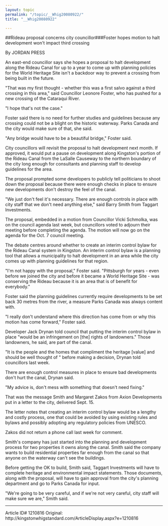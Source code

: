 ```yaml
---
layout: topic
permalink: "/topic/__Whig20080922/"
title: "__Whig20080922"

---
```


##Rideau proposal concerns city councillor###Foster hopes motion to halt development won't impact third crossing

By JORDAN PRESS

<div class="column2">

An east-end councillor says she hopes a proposal to halt development along the Rideau Canal for up to a year to come up with planning policies for the World Heritage Site isn't a backdoor way to prevent a crossing from being built in the future.

"That was my first thought - whether this was a first salvo against a third crossing in this area," said Councillor Leonore Foster, who has pushed for a new crossing of the Cataraqui River.

"I hope that's not the case."

Foster said there is no need for further studies and guidelines because any crossing could not be a blight on the historic waterway. Parks Canada and the city would make sure of that, she said.

"Any bridge would have to be a beautiful bridge," Foster said.

City councillors will revisit the proposal to halt development next month. If approved, it would put a pause on development along Kingston's portion of the Rideau Canal from the LaSalle Causeway to the northern boundary of the city long enough for consultants and planning staff to develop guidelines for the area.

The proposal prompted some developers to publicly tell politicians to shoot down the proposal because there were enough checks in place to ensure new developments don't destroy the feel of the canal.

"We just don't feel it's necessary. There are enough controls in place with city staff that we don't need anything else," said Barry Smith from Taggart Investments.

The proposal, embedded in a motion from Councillor Vicki Schmolka, was on the council agenda last week, but councillors voted to adjourn their meeting before completing the agenda. The motion will now go on the agenda for the Oct. 7 council meeting.

The debate centres around whether to create an interim control bylaw for the Rideau Canal system in Kingston. An interim control bylaw is a planning tool that allows a municipality to halt development in an area while the city comes up with planning guidelines for that region.

"I'm not happy with the proposal," Foster said. "Pittsburgh for years - even before we joined the city and before it became a World Heritage Site - was conserving the Rideau because it is an area that is of benefit for everybody."

Foster said the planning guidelines currently require developments to be set back 30 metres from the river, a measure Parks Canada was always content with.

"I really don't understand where this direction has come from or why this motion has come forward," Foster said.

Developer Jack Drynan told council that putting the interim control bylaw in place "would be an infringement on [the] rights of landowners." Those landowners, he said, are part of the canal.

"It is the people and the homes that compliment the heritage [value] and should be well thought of " before making a decision, Drynan told councillors last week.

There are enough control measures in place to ensure bad developments don't hurt the canal, Drynan said.

"My advice is, don't mess with something that doesn't need fixing."

That was the message Smith and Margaret Zakos from Axion Developments put in a letter to the city, delivered Sept. 15.

The letter notes that creating an interim control bylaw would be a lengthy and costly process, one that could be avoided by using existing rules and bylaws and possibly adopting any regulatory policies from UNESCO.

Zakos did not return a phone call last week for comment.

Smith's company has just started into the planning and development process for two properties it owns along the canal. Smith said the company wants to build residential properties far enough from the canal so that anyone on the waterway can't see the buildings.

Before getting the OK to build, Smith said, Taggart Investments will have to complete heritage and environmental impact statements. Those documents, along with the proposal, will have to gain approval from the city's planning department and go to Parks Canada for input.

"We're going to be very careful, and if we're not very careful, city staff will make sure we are," Smith said.
</div>

<hr>
Article ID# 1210816
Original: http://kingstonwhigstandard.com/ArticleDisplay.aspx?e=1210816

